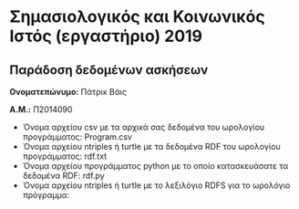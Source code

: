 # Σημασιολογικός και Κοινωνικός Ιστός (εργαστήριο) 2019
## Παράδοση δεδομένων ασκήσεων

**Ονοματεπώνυμο:** Πάτρικ Βάις

**Α.Μ.:** Π2014090

* Όνομα αρχείου csv με τα αρχικά σας δεδομένα του ωρολογίου προγράμματος: Program.csv
* Όνομα αρχείου ntriples ή turtle με τα δεδομένα RDF του ωρολογίου προγράμματος: rdf.txt
* Όνομα αρχείου προγράμματος python με το οποίο κατασκευάσατε τα δεδομένα RDF: rdf.py
* Όνομα αρχείου ntriples ή turtle με το λεξιλόγιο RDFS για το ωρολόγιο πρόγραμμα:

